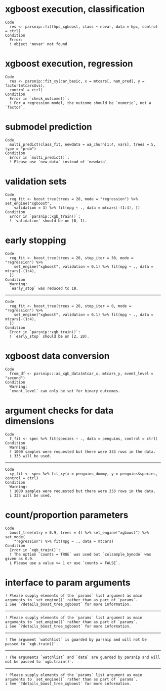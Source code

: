 # xgboost execution, classification

    Code
      res <- parsnip::fit(hpc_xgboost, class ~ novar, data = hpc, control = ctrl)
    Condition
      Error:
      ! object 'novar' not found

# xgboost execution, regression

    Code
      res <- parsnip::fit_xy(car_basic, x = mtcars[, num_pred], y = factor(mtcars$vs),
      control = ctrl)
    Condition
      Error in `check_outcome()`:
      ! For a regression model, the outcome should be `numeric`, not a `factor`.

# submodel prediction

    Code
      multi_predict(class_fit, newdata = wa_churn[1:4, vars], trees = 5, type = "prob")
    Condition
      Error in `multi_predict()`:
      ! Please use `new_data` instead of `newdata`.

# validation sets

    Code
      reg_fit <- boost_tree(trees = 20, mode = "regression") %>% set_engine("xgboost",
        validation = 3) %>% fit(mpg ~ ., data = mtcars[-(1:4), ])
    Condition
      Error in `parsnip::xgb_train()`:
      ! `validation` should be on [0, 1).

# early stopping

    Code
      reg_fit <- boost_tree(trees = 20, stop_iter = 30, mode = "regression") %>%
        set_engine("xgboost", validation = 0.1) %>% fit(mpg ~ ., data = mtcars[-(1:4),
      ])
    Condition
      Warning:
      `early_stop` was reduced to 19.

---

    Code
      reg_fit <- boost_tree(trees = 20, stop_iter = 0, mode = "regression") %>%
        set_engine("xgboost", validation = 0.1) %>% fit(mpg ~ ., data = mtcars[-(1:4),
      ])
    Condition
      Error in `parsnip::xgb_train()`:
      ! `early_stop` should be on [2, 20).

# xgboost data conversion

    Code
      from_df <- parsnip:::as_xgb_data(mtcar_x, mtcars_y, event_level = "second")
    Condition
      Warning:
      `event_level` can only be set for binary outcomes.

# argument checks for data dimensions

    Code
      f_fit <- spec %>% fit(species ~ ., data = penguins, control = ctrl)
    Condition
      Warning:
      ! 1000 samples were requested but there were 333 rows in the data.
      i 333 will be used.

---

    Code
      xy_fit <- spec %>% fit_xy(x = penguins_dummy, y = penguins$species, control = ctrl)
    Condition
      Warning:
      ! 1000 samples were requested but there were 333 rows in the data.
      i 333 will be used.

# count/proportion parameters

    Code
      boost_tree(mtry = 0.9, trees = 4) %>% set_engine("xgboost") %>% set_mode(
        "regression") %>% fit(mpg ~ ., data = mtcars)
    Condition
      Error in `xgb_train()`:
      ! The option `counts = TRUE` was used but `colsample_bynode` was given as 0.9.
      i Please use a value >= 1 or use `counts = FALSE`.

# interface to param arguments

    ! Please supply elements of the `params` list argument as main arguments to `set_engine()` rather than as part of `params`.
    i See `?details_boost_tree_xgboost` for more information.

---

    ! Please supply elements of the `params` list argument as main arguments to `set_engine()` rather than as part of `params`.
    i See `?details_boost_tree_xgboost` for more information.

---

    ! The argument `watchlist` is guarded by parsnip and will not be passed to `xgb.train()`.

---

    ! The arguments `watchlist` and `data` are guarded by parsnip and will not be passed to `xgb.train()`.

---

    ! Please supply elements of the `params` list argument as main arguments to `set_engine()` rather than as part of `params`.
    i See `?details_boost_tree_xgboost` for more information.

